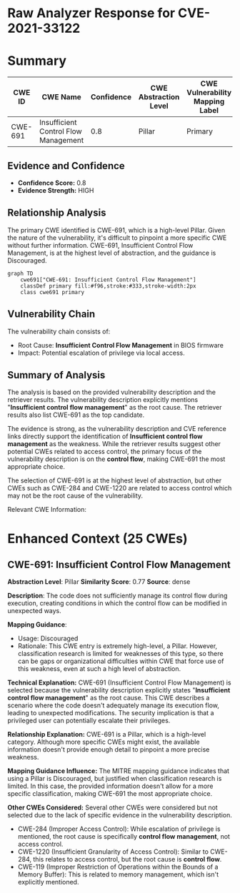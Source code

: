 # Raw Analyzer Response for CVE-2021-33122

# Summary
| CWE ID  | CWE Name  | Confidence | CWE Abstraction Level | CWE Vulnerability Mapping Label | CWE-Vulnerability Mapping Notes |
|---|---|---|---|---|---|
| CWE-691 | Insufficient Control Flow Management | 0.8 | Pillar | Primary | Discouraged |

## Evidence and Confidence

*   **Confidence Score:** 0.8
*   **Evidence Strength:** HIGH

## Relationship Analysis
The primary CWE identified is CWE-691, which is a high-level Pillar. Given the nature of the vulnerability, it's difficult to pinpoint a more specific CWE without further information. CWE-691, Insufficient Control Flow Management, is at the highest level of abstraction, and the guidance is Discouraged.

```mermaid
graph TD
    cwe691["CWE-691: Insufficient Control Flow Management"]
    classDef primary fill:#f96,stroke:#333,stroke-width:2px
    class cwe691 primary
```

## Vulnerability Chain
The vulnerability chain consists of:
  - Root Cause: **Insufficient Control Flow Management** in BIOS firmware
  - Impact: Potential escalation of privilege via local access.

## Summary of Analysis
The analysis is based on the provided vulnerability description and the retriever results. The vulnerability description explicitly mentions "**Insufficient control flow management**" as the root cause. The retriever results also list CWE-691 as the top candidate.

The evidence is strong, as the vulnerability description and CVE reference links directly support the identification of **Insufficient control flow management** as the weakness. While the retriever results suggest other potential CWEs related to access control, the primary focus of the vulnerability description is on the **control flow**, making CWE-691 the most appropriate choice.

The selection of CWE-691 is at the highest level of abstraction, but other CWEs such as CWE-284 and CWE-1220 are related to access control which may not be the root cause of the vulnerability.

Relevant CWE Information:

# Enhanced Context (25 CWEs)

## CWE-691: Insufficient Control Flow Management
**Abstraction Level**: Pillar
**Similarity Score**: 0.77
**Source**: dense

**Description**:
The code does not sufficiently manage its control flow during execution, creating conditions in which the control flow can be modified in unexpected ways.

**Mapping Guidance**:
- Usage: Discouraged
- Rationale: This CWE entry is extremely high-level, a Pillar. However, classification research is limited for weaknesses of this type, so there can be gaps or organizational difficulties within CWE that force use of this weakness, even at such a high level of abstraction.

**Technical Explanation:**
CWE-691 (Insufficient Control Flow Management) is selected because the vulnerability description explicitly states "**Insufficient control flow management**" as the root cause. This CWE describes a scenario where the code doesn't adequately manage its execution flow, leading to unexpected modifications. The security implication is that a privileged user can potentially escalate their privileges.

**Relationship Explanation:**
CWE-691 is a Pillar, which is a high-level category. Although more specific CWEs might exist, the available information doesn't provide enough detail to pinpoint a more precise weakness.

**Mapping Guidance Influence:**
The MITRE mapping guidance indicates that using a Pillar is Discouraged, but justified when classification research is limited. In this case, the provided information doesn't allow for a more specific classification, making CWE-691 the most appropriate choice.

**Other CWEs Considered:**
Several other CWEs were considered but not selected due to the lack of specific evidence in the vulnerability description.
- CWE-284 (Improper Access Control): While escalation of privilege is mentioned, the root cause is specifically **control flow management**, not access control.
- CWE-1220 (Insufficient Granularity of Access Control): Similar to CWE-284, this relates to access control, but the root cause is **control flow**.
- CWE-119 (Improper Restriction of Operations within the Bounds of a Memory Buffer): This is related to memory management, which isn't explicitly mentioned.